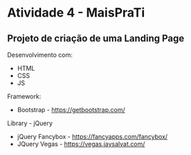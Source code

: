 
# Atividade 4 - MaisPraTi

## Projeto de criação de uma Landing Page

Desenvolvimento com:
- HTML
- CSS
- JS

Framework:
- Bootstrap - https://getbootstrap.com/

Library - jQuery
- jQuery Fancybox - https://fancyapps.com/fancybox/
- JQuery Vegas - https://vegas.jaysalvat.com/

